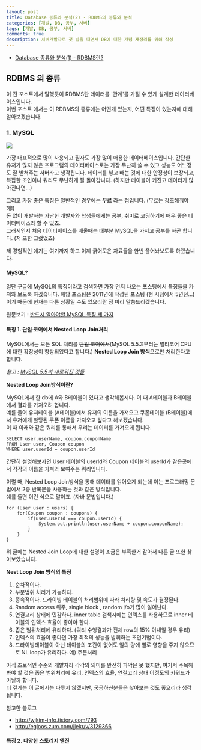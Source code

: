 ```yaml
---
layout: post
title: Database 종류와 분석(2) - RDBMS의 종류와 분석
categories: [개발, DB, 공부, 서버]
tags: [개발, DB, 공부, 서버]
comments: true
description: 서버개발자로 첫 발을 때면서 DB에 대한 개념 재정리를 위해 작성
---
```


- [Database 종류와 분석(1) - RDBMS란?](https://gingeraebi.github.io/%EA%B0%9C%EB%B0%9C/db/%EA%B3%B5%EB%B6%80/%EC%84%9C%EB%B2%84/2016/11/03/Database%EC%9D%98-%EC%A2%85%EB%A5%98%EC%99%80-%EC%9E%A5%EB%8B%A8%EC%A0%90.html)


## RDBMS 의 종류

이 전 포스트에서 말했듯이 RDBMS란 데이터를 '관계'를 가질 수 있게 설계한 데이터베이스입니다.  
이번 포스트 에서는 이 RDBMS의 종류에는 어떤게 있는지, 어떤 특징이 있는지에 대해 알아보겠습니다.

### 1. MySQL
![](https://upload.wikimedia.org/wikipedia/en/6/62/MySQL.svg)

가장 대표적으로 많이 사용되고 필자도 가장 많이 애용한 데이터베이스입니다. 간단한 유저가 많지 않은 프로그램의 데이터베이스로는 가장 무난히 쓸 수 있고 성능도 어느정도 잘 받쳐주는 서버라고 생각됩니다. 데이터를 넣고 빼는 것에 대한 안정성이 보장되고, 복잡한 조인이나 쿼리도 무난하게 잘 돌아갑니다. (하지만 테이블이 커진고 데이터가 많아진다면...)

그리고 가장 좋은 특징은 일반적인 경우에는 __무료__ 라는 점입니다. (무료는 강조해줘야해!)  
돈 없이 개발하는 가난한 개발자와 학생들에게는 공부, 취미로 코딩하기에 매우 좋은 데이터베이스라 할 수 있죠.  
그래서인지 처음 데이터베이스를 배울때는 대부분 MySQL을 가지고 공부를 하곤 합니다. (저 또한 그랬었죠)

제 경험적인 얘기는 여기까지 하고 이제 긁어모은 자료들을 한번 풀어놔보도록 하겠습니다.

#### MySQL?

일단 구글에 MySQL의 특징이라고 검색하면 가장 먼저 나오는 포스팅에서 특징들을 가져와 보도록 하겠습니다. 해당 포스팅은 2011년에 작성된 포스팅 (현 시점에서 5년전...) 이기 때문에 현재는 다른 상황일 수도 있으리란 점 미리 말씀드리겠습니다.

원문보기 : [반드시 알아야할 MySQL 특징 세 가지](http://gywn.net/2011/12/mysql-three-features/)

#### 특징 1. ~~단일 코어~~에서 Nested Loop Join처리

MySQL에서는 모든 SQL 처리를 ~~단일 코어에서~~(MySQL 5.5.X부터는 멀티코어 CPU에 대한 확장성이 향상되었다고 합니다.) **Nested Loop Join 방식**으로만 처리한다고 합니다.


*참고 : [MySQL 5.5의 새로워진 것들](https://www.linux.co.kr/home2/board/subbs/board.php?bo_table=lecture&wr_id=1759)*

**Nested Loop Join방식이란?**

MySQL에서 한 db에 A와 B테이블이 있다고 생각해봅시다. 이 때 A테이블과 B테이블에서 결과를 가져오려 합니다.  
예를 들어 유저테이블 (A테이블)에서 유저의 이름을 가져오고 쿠폰테이블 (B테이블)에서 유저에게 할당된 쿠폰 이름을 가져오고 싶다고 해보겠습니다.  
이 때 아래와 같은 쿼리를 통해서 우리는 데이터를 가져오게 됩니다.  

	SELECT user.userName, coupon.couponName   
	FROM User user, Coupon coupon  
	WHERE user.userId = coupon.userId 

간단히 설명해보자면 User 테이블의 userId와 Coupon 테이블의 userId가 같은곳에서 각각의 이름을 가져와 보여주는 쿼리입니다.

이럴 때, Nested Loop Join방식을 통해 데이터를 읽어오게 되는데 이는 프로그래밍 문법에서 2중 반복문을 사용하는 것과 같은 방식입니다.  
예를 들면 이런 식으로 말이죠. (자바 문법입니다.)

	for (User user : users) {
	    for(Coupon coupon : coupons) {
	        if(user.userId === coupon.userId) {
	            System.out.println(user.userName + coupon.couponName);
	        }
	    }
	}


위 글에는 Nested Join Loop에 대한 설명이 조금은 부족한거 같아서 다른 글 또한 찾아보았습니다. 

**Nest Loop Join 방식의 특징** 

1. 순차적이다. 
2. 부분범위 처리가 가능하다.
3. 종속적이다. 드라이빙 테이블의 처리범위에 따라 처리량 및 속도가 결정된다.
4. Random access 위주, single block , random i/o가 많이 일어난다.
5. 연결고리 상태에 민감하다. 
inner table 검색시에는 인덱스를 사용하므로 inner 테이블의 인덱스 효율이 좋아야 한다.
6. 좁은 범위처리에 유리하다. (쿼리 수행결과가 전체 row의 15% 이내일 경우 유리) 
7. 인덱스의 효율이 좋다면 가장 최적의 성능을 발휘하는 조인기법이다.
8. 드라이빙테이블이 아닌 테이블의 조건이 없어도 일의 량에 별로 영향을 주지 않으므로 NL loop가 유리하다.
예) 주문처리

아직 초보적인 수준의 개발자라 각각의 의미를 완전히 파악은 못 했지만, 여기서 주목해 봐야 할 것은 좁은 범위처리에 유리, 인덱스의 효율, 연결고리 상태 이정도의 키워드가 아닐까 합니다.  
더 깊게는 이 글에서는 다루지 않겠지만, 궁금하신분들은 찾아보는 것도 좋으리라 생각됩니다.

참고한 블로그
 
- http://wjkim-info.tistory.com/793  
- http://egloos.zum.com/jjekr/v/3129366

#### 특징 2. 다양한 스토리지 엔진 
